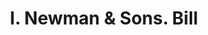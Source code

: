 ---
doi: 10.7916/D8W96N61
date_other: '1900'
date_other_textual: 1900-1909
form: printed ephemera
genre:
- Invoices
name:
- I. Newman & Sons
object_in_context_url: https://biggert.cul.columbia.edu/items/view/ave_biggert_00393
subject_hierarchical_geographic:
- Boston, Massachusetts, United States
subject_name:
- I. Newman & Sons
title: I. Newman & Sons. Bill
sort_title: I. Newman & Sons. Bill
call_number: ave_biggert_00393
coordinates:
- 42.35805555555556,-71.06361111111111
pid: ave_biggert_00393
identifiers: ave_biggert_00393
thumbnail: https://derivativo-1.library.columbia.edu/iiif/2/ldpd:344190/full/!256,256/0/native.jpg
permalink: "/items/ave_biggert_00393/"
layout: iiif-image-page
---